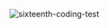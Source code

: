 ![sixteenth-coding-test](https://user-images.githubusercontent.com/55650732/199480248-f353078e-d880-4857-bd7c-704a1999b8f9.png)
